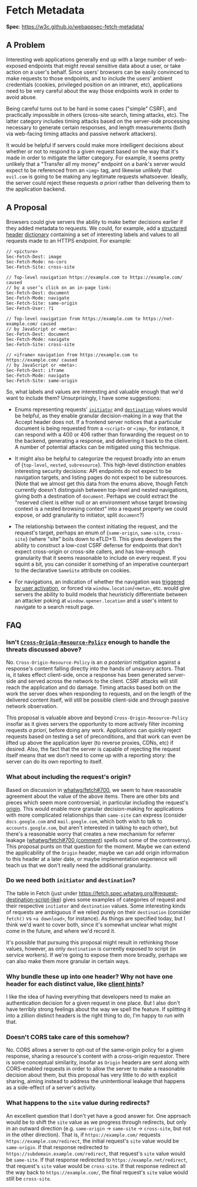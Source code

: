 # Fetch Metadata

**Spec**: https://w3c.github.io/webappsec-fetch-metadata/

## A Problem

Interesting web applications generally end up with a large number of web-exposed endpoints that might reveal sensitive data about a user, or take action on a user's behalf. Since users' browsers can be easily convinced to make requests to those endpoints, and to include the users' ambient credentials (cookies, privileged position on an intranet, etc), applications need to be very careful about the way those endpoints work in order to avoid abuse.

Being careful turns out to be hard in some cases ("simple" CSRF), and practically impossible in others (cross-site search, timing attacks, etc). The latter category includes timing attacks based on the server-side processing necessary to generate certain responses, and length measurements (both via web-facing timing attacks and passive network attackers).

It would be helpful if servers could make more intelligent decisions about whether or not to respond to a given request based on the way that it's made in order to mitigate the latter category. For example, it seems pretty unlikely that a "Transfer all my money" endpoint on a bank's server would expect to be referenced from an `<img>` tag, and likewise unlikely that `evil.com` is going to be making any legitimate requests whatsoever. Ideally, the server could reject these requests _a priori_ rather than delivering them to the application backend.

## A Proposal

Browsers could give servers the ability to make better decisions earlier if they added metadata to requests. We could, for example, add a [structured header](https://tools.ietf.org/html/draft-ietf-httpbis-header-structure) [dictionary](https://tools.ietf.org/html/draft-ietf-httpbis-header-structure#section-4.1) containing a set of interesting labels and values to all requests made to an HTTPS endpoint. For example:

```
// <picture>
Sec-Fetch-Dest: image
Sec-Fetch-Mode: no-cors
Sec-Fetch-Site: cross-site

// Top-level navigation https://example.com to https://example.com/ caused
// by a user’s click on an in-page link:
Sec-Fetch-Dest: document
Sec-Fetch-Mode: navigate
Sec-Fetch-Site: same-origin
Sec-Fetch-User: ?1

// Top-level navigation from https://example.com to https://not-example.com/ caused
// by JavaScript or <meta>:
Sec-Fetch-Dest: document
Sec-Fetch-Mode: navigate
Sec-Fetch-Site: cross-site

// <iframe> navigation from https://example.com to https://example.com/ caused
// by JavaScript or <meta>:
Sec-Fetch-Dest: iframe
Sec-Fetch-Mode: navigate
Sec-Fetch-Site: same-origin
```

So, what labels and values are interesting and valuable enough that we'd want to include them? Unsurprisingly, I have some suggestions:

* Enums representing requests' [`initiator`](https://fetch.spec.whatwg.org/#concept-request-initiator) and [`destination`](https://fetch.spec.whatwg.org/#concept-request-destination) values would be helpful, as they enable granular decision-making in a way that the Accept header does not. If a frontend server notices that a particular document is being requested from a `<script>` or `<img>`, for instance, it can respond with a 400 or 406 rather than forwarding the request on to the backend, generating a response, and delivering it back to the client. A number of potential attacks can be mitigated using this technique.

* It might also be helpful to categorize the request broadly into an enum of {`top-level`, `nested`, `subresource`}. This high-level distinction enables interesting security decisions: API endpoints do not expect to be navigation targets, and listing pages do not expect to be subresources. (Note that we almost get this data from the enums above, though Fetch currently doesn't distinguish between top-level and nested navigations, giving both a destination of `document`. Perhaps we could extract the "reserved client is either null or an environment whose target browsing context is a nested browsing context" into a request property we could expose, or add granularity to initiator, split `document`?)

* The relationship between the context initiating the request, and the request's target, perhaps an enum of {`same-origin`, `same-site`, `cross-site`} (where "site" boils down to eTLD+1). This gives developers the ability to construct a low-cost CSRF defense for endpoints that don't expect cross-origin or cross-site callers, and has low-enough granularity that it seems reasonable to include on every request. If you squint a bit, you can consider it something of an imperative counterpart to the declarative `SameSite` attribute on cookies.

* For navigations, an indication of whether the navigation was [triggered by user activation](https://html.spec.whatwg.org/multipage/interaction.html#triggered-by-user-activation), or forced via `window.location`/`<meta>`, etc. would give servers the ability to build models that heuristicly differentiate between an attacker poking at `window.opener.location` and a user's intent to navigate to a search result page.

## FAQ

### Isn't [`Cross-Origin-Resource-Policy`](https://fetch.spec.whatwg.org/#cross-origin-resource-policy-header) enough to handle the threats discussed above?

No. `Cross-Origin-Resource-Policy` is an _a posteriori_ mitigation against a response's content falling directly into the hands of unsavory actors. That is, it takes effect client-side, once a response has been generated server-side and served across the network to the client. CSRF attacks will still reach the application and do damage. Timing attacks based both on the work the server does when responding to requests, and on the length of the delivered content itself, will still be possible client-side and through passive network observation.

This proposal is valuable above and beyond `Cross-Origin-Resource-Policy` insofar as it gives servers the opportunity to more actively filter incoming requests _a priori_, before doing any work. Applications can quickly reject requests based on testing a set of preconditions, and that work can even be lifted up above the application layer (to reverse proxies, CDNs, etc) if desired. Also, the fact that the server is capable of rejecting the request itself means that we don't need to come up with a reporting story: the server can do its own reporting to itself.

### What about including the request's origin?

Based on discussion in [whatwg/fetch#700](https://github.com/whatwg/fetch/issues/700), we seem to have reasonable agreement about the value of the above items. There are other bits and pieces which seem more controversial, in particular including the request's [origin](https://fetch.spec.whatwg.org/#concept-request-origin). This would enable more granular decision-making for applications with more complicated relationships than `same-site` can express (consider `docs.google.com` and `mail.google.com`, which both wish to talk to `accounts.google.com`, but aren't interested in talking to each other), but there's a reasonable worry that creates a new mechanism for referrer leakage ([whatwg/fetch#700 (comment)](https://github.com/whatwg/fetch/issues/700#issuecomment-382762249) spells out some of the controversy). This proposal punts on that question for the moment. Maybe we can extend the applicability of the `Origin` header, maybe we can add origin information to this header at a later date, or maybe implementation experience will teach us that we don't really need the additional granularity.

### Do we need both `initiator` and `destination`?

The table in Fetch (just under https://fetch.spec.whatwg.org/#request-destination-script-like) gives some examples of categories of request and their respective `initiator` and `destination` values. Some interesting kinds of requests are ambiguous if we relied purely on their `destination` (consider `fetch()` vs `<a download>`, for instance). As things are specified today, but I think we'd want to cover both, since it's somewhat unclear what might come in the future, and where we'd record it.

It's possible that pursuing this proposal might result in rethinking those values, however, as only `destination` is currently exposed to script (in service workers). If we're going to expose them more broadly, perhaps we can also make them more granular in certain ways.

### Why bundle these up into one header? Why not have one header for each distinct value, like [client hints](http://httpwg.org/http-extensions/client-hints.html#rfc.section.4)?

I like the idea of having everything that developers need to make an authentication decision for a given request in one place. But I also don't have terribly strong feelings about the way we spell the feature. If splitting it into a zillion distinct headers is the right thing to do, I'm happy to run with that.

### Doesn't CORS take care of this somehow?

No. CORS allows a server to opt-out of the same-origin policy for a given response, sharing a resource's content with a cross-origin requestor. There is some conceptual similarity, insofar as `Origin` headers are sent along with CORS-enabled requests in order to allow the server to make a reasonable decision about them, but this proposal has very little to do with explicit sharing, aiming instead to address the unintentional leakage that happens as a side-effect of a server's activity. 

### What happens to the `site` value during redirects?

An excellent question that I don't yet have a good answer for. One approach would be to shift the `site` value as we progress through redirects, but only in an outward direction (e.g. `same-origin` -> `same-site` -> `cross-site`, but not in the other direction). That is, if `https://example.com/` requests `https://example.com/redirect`, the initial request's `site` value would be `same-origin`. If that response redirected to `https://subdomain.example.com/redirect`, that request's `site` value would be `same-site`. If that response redirected to `https://example.net/redirect`, that request's `site` value would be `cross-site`. If that response redirect all the way back to `https://example.com/`, the final request's `site` value would still be `cross-site`.
